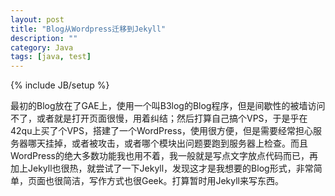 ```yaml
---
layout: post
title: "Blog从Wordpress迁移到Jekyll"
description: ""
category: Java 
tags: [java, test]
---
```

{% include JB/setup %}

最初的Blog放在了GAE上，使用一个叫B3log的Blog程序，但是间歇性的被墙访问不了，或者就是打开页面很慢，用着纠结；然后打算自己搞个VPS，于是乎在42qu上买了个VPS，搭建了一个WordPress，使用很方便，但是需要经常担心服务器哪天挂掉，或者被攻击，或者哪个模块出问题要跑到服务器上检查。而且WordPress的绝大多数功能我也用不着，我一般就是写点文字放点代码而已，再加上Jekyll也很热，就尝试了一下Jekyll，发现这才是我想要的Blog形式，非常简单，页面也很简洁，写作方式也很Geek。打算暂时用Jekyll来写东西。
